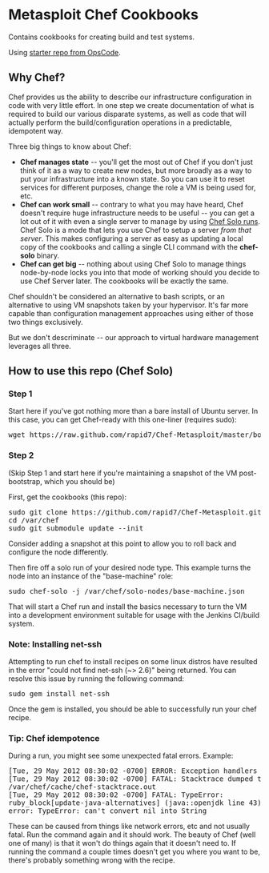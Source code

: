 # Metasploit Chef Cookbooks

Contains cookbooks for creating build and test systems.  

Using [starter repo from OpsCode](https://github.com/opscode/chef-repo).


## Why Chef?
Chef provides us the ability to describe our infrastructure configuration in code with very little effort.  In one step we create documentation of what is required to build our various disparate systems, as well as code that will actually perform the build/configuration operations in a predictable, idempotent way.  

Three big things to know about Chef:

* **Chef manages state** -- you'll get the most out of Chef if you don't just think of it as a way to create new nodes, but more broadly as a way to put your infrastructure into a known state.  So you can use it to reset services for different purposes, change the role a VM is being used for, etc.
* **Chef can work small** -- contrary to what you may have heard, Chef doesn't require huge infrastructure needs to be useful -- you can get a lot out of it with even a single server to manage by using [Chef Solo runs](http://wiki.opscode.com/display/chef/Chef+Solo).  Chef Solo is a mode that lets you use Chef to setup a server *from that server*.  This makes configuring a server as easy as updating a local copy of the cookbooks and calling a single CLI command with the **chef-solo** binary.
* **Chef can get big** -- nothing about using Chef Solo to manage things node-by-node locks you into that mode of working should you decide to use Chef Server later.  The cookbooks will be exactly the same.

Chef shouldn't be considered an alternative to bash scripts, or an alternative to using VM snapshots taken by your hypervisor.  It's far more capable than configuration management approaches using either of those two things exclusively.  

But we don't descriminate -- our approach to virtual hardware management leverages all three.


## How to use this repo (Chef Solo)

### Step 1
Start here if you've got nothing more than a bare install of Ubuntu server.  In this case, you can get Chef-ready with this one-liner (requires sudo):

<pre>
wget https://raw.github.com/rapid7/Chef-Metasploit/master/bootstrap.sh && bash bootstrap.sh
</pre>


### Step 2
(Skip Step 1 and start here if you're maintaining a snapshot of the VM post-bootstrap, which you should be)

First, get the cookbooks (this repo):

<pre>
sudo git clone https://github.com/rapid7/Chef-Metasploit.git /var/chef
cd /var/chef
sudo git submodule update --init
</pre>

Consider adding a snapshot at this point to allow you to roll back and
configure the node differently.

Then fire off a solo run of your desired node type.  This example turns the node into an instance of the "base-machine" role:
<pre>
sudo chef-solo -j /var/chef/solo-nodes/base-machine.json
</pre>

That will start a Chef run and install the basics necessary to turn the VM into a development environment suitable for usage with the Jenkins CI/build system.

### Note: Installing net-ssh

Attempting to run chef to install recipes on some linux distros have resulted in the error "could not find net-ssh (~> 2.6)" being returned.
You can resolve this issue by running the following command: 

<pre>
sudo gem install net-ssh
</pre>

Once the gem is installed, you should be able to successfully run your chef recipe.  

### Tip: Chef idempotence

During a run, you might see some unexpected fatal errors.  Example:

<pre>
[Tue, 29 May 2012 08:30:02 -0700] ERROR: Exception handlers complete
[Tue, 29 May 2012 08:30:02 -0700] FATAL: Stacktrace dumped to
/var/chef/cache/chef-stacktrace.out
[Tue, 29 May 2012 08:30:02 -0700] FATAL: TypeError:
ruby_block[update-java-alternatives] (java::openjdk line 43) had an
error: TypeError: can't convert nil into String
</pre>

These can be caused from things like network errors, etc and not usually fatal. Run the command again and it should work.  The beauty of Chef (well one of many) is that it won't do things again that it doesn't need to.  If running the command a couple times doesn't get you where you want to be, there's probably something wrong with the recipe.
